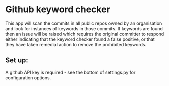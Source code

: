 # Github keyword checker

This app will scan the commits in all public repos owned by an organisation and look for instances of keywords in those commits.  If keywords are found then an issue will be raised which requires the original committer to respond either indicating that the keyword checker found a false positive, or that they have taken remedial action to remove the prohibited keywords.

## Set up:

A github API key is required - see the bottom of settings.py for configuration options.

